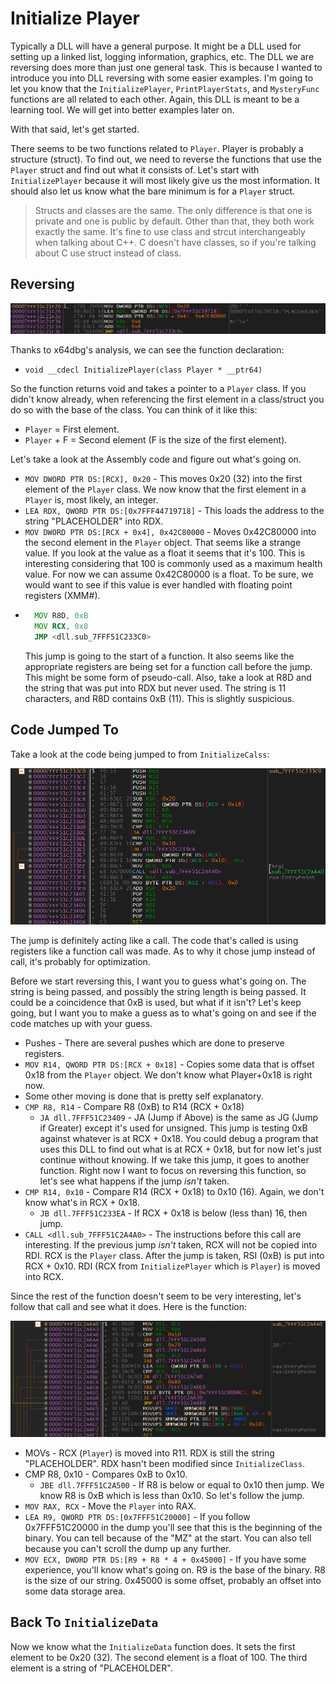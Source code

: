 # Initialize Player
Typically a DLL will have a general purpose. It might be a DLL used for setting up a linked list, logging information, graphics, etc. The DLL we are reversing does more than just one general task. This is because I wanted to introduce you into DLL reversing with some easier examples. I'm going to let you know that the `InitializePlayer`, `PrintPlayerStats`, and  `MysteryFunc` functions are all related to each other. Again, this DLL is meant to be a learning tool. We will get into better examples later on.

With that said, let's get started.

There seems to be two functions related to `Player`. Player is probably a structure (struct). To find out, we need to reverse the functions that use the `Player` struct and find out what it consists of. Let's start with `InitializePlayer` because it will most likely give us the most information. It should also let us know what the bare minimum is for a `Player` struct.

> Structs and classes are the same. The only difference is that one is private and one is public by default. Other than that, they both work exactly the same. It's fine to use class and strcut interchangeably when talking about C++. C doesn't have classes, so if you're talking about C use struct instead of class.

## Reversing
<p>
  <img src="[ignore]/InitPlayer/InitPlayer.png">
</p>

Thanks to x64dbg's analysis, we can see the function declaration:
* `void __cdecl InitializePlayer(class Player * __ptr64)`

So the function returns void and takes a pointer to a `Player` class. If you didn't know already, when referencing the first element in a class/struct you do so with the base of the class. You can think of it like this: 
* `Player` = First element. 
* `Player` + F = Second element (F is the size of the first element). 

Let's take a look at the Assembly code and figure out what's going on.

* `MOV DWORD PTR DS:[RCX], 0x20` - This moves 0x20 (32) into the first element of the `Player` class. We now know that the first element in a `Player` is, most likely, an integer.
* `LEA RDX, QWORD PTR DS:[0x7FFF44719718]` - This loads the address to the string "PLACEHOLDER" into RDX.
* `MOV DWORD PTR DS:[RCX + 0x4], 0x42C80000` - Moves 0x42C80000 into the second element in the `Player` object. That seems like a strange value. If you look at the value as a float it seems that it's 100. This is interesting considering that 100 is commonly used as a maximum health value. For now we can assume 0x42C80000 is a float. To be sure, we would want to see if this value is ever handled with floating point registers (XMM#).
* ```asm
    MOV R8D, 0xB
    MOV RCX, 0x8
    JMP <dll.sub_7FFF51C233C0>
    ```
    This jump is going to the start of a function. It also seems like the appropriate registers are being set for a function call before the jump. This might be some form of pseudo-call. Also, take a look at R8D and the string that was put into RDX but never used. The string is 11 characters, and R8D contains 0xB (11). This is slightly suspicious.

## Code Jumped To

Take a look at the code being jumped to from `InitializeCalss`:

<p>
  <img src="[ignore]/InitPlayer/JumpedTo.png">
</p>

The jump is definitely acting like a call. The code that's called is using registers like a function call was made. As to why it chose jump instead of call, it's probably for optimization.

Before we start reversing this, I want you to guess what's going on. The string is being passed, and possibly the string length is being passed. It could be a coincidence that 0xB is used, but what if it isn't? Let's keep going, but I want you to make a guess as to what's going on and see if the code matches up with your guess. 
* Pushes - There are several pushes which are done to preserve registers.
* `MOV R14, QWORD PTR DS:[RCX + 0x18]` - Copies some data that is offset 0x18 from the `Player` object. We don't know what Player+0x18 is right now. 
* Some other moving is done that is pretty self explanatory.
* `CMP R8, R14` - Compare R8 (0xB) to R14 (RCX + 0x18)
    * `JA dll.7FFF51C23409` - JA (Jump if Above) is the same as JG (Jump if Greater) except it's used for unsigned. This jump is testing 0xB against whatever is at RCX + 0x18. You could debug a program that uses this DLL to find out what is at RCX + 0x18, but for now let's just continue without knowing. If we take this jump, it goes to another function. Right now I want to focus on reversing this function, so let's see what happens if the jump *isn't* taken.
* `CMP R14, 0x10` - Compare R14 (RCX + 0x18) to 0x10 (16). Again, we don't know what's in RCX + 0x18.
    * `JB dll.7FFF51C233EA` - If RCX + 0x18 is below (less than) 16, then jump.
* `CALL <dll.sub_7FFF51C2A4A0>` - The instructions before this call are interesting. If the previous jump *isn't* taken, RCX will not be copied into RDI. RCX is the `Player` class. After the jump is taken, RSI (0xB) is put into RCX + 0x10. RDI (RCX from `InitializePlayer` which is `Player`) is moved into RCX.

Since the rest of the function doesn't seem to be very interesting, let's follow that call and see what it does. Here is the function:

<p>
  <img src="[ignore]/InitPlayer/Memcpy.png">
</p>

* MOVs - RCX (`Player`) is moved into R11. RDX is still the string "PLACEHOLDER". RDX hasn't been modified since `InitializeClass`.
* CMP R8, 0x10 - Compares 0xB to 0x10.
  * `JBE dll.7FFF51C2A500` - If R8 is below or equal to 0x10 then jump. We know R8 is 0xB which is less than 0x10. So let's follow the jump.
* `MOV RAX, RCX` - Move the `Player` into RAX.
* `LEA R9, QWORD PTR DS:[0x7FFF51C20000]` - If you follow 0x7FFF51C20000 in the dump you'll see that this is the beginning of the binary. You can tell because of the "MZ" at the start. You can also tell because you can't scroll the dump up any further.
* `MOV ECX, DWORD PTR DS:[R9 + R8 * 4 + 0x45000]` - If you have some experience, you'll know what's going on. R9 is the base of the binary. R8 is the size of our string. 0x45000 is some offset, probably an offset into some data storage area.

  
## Back To `InitializeData`

Now we know what the `InitializeData` function does. It sets the first element to be 0x20 (32). The second element is a float of 100. The third element is a string of "PLACEHOLDER".